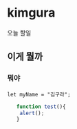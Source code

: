 # kimgura
오늘 할일
## 이게 뭘까
### 뭐야
`let myName = "김구라";`

```javascript
   function test(){
    alert();
   }
   ```
